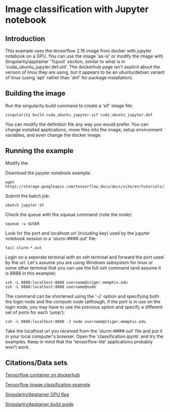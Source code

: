 # Image classification with Jupyter notebook
## Introduction
This example uses the tensorflow 2.16 image from docker with jupyter notebook on a GPU. You can use the image 'as-is' or modify the image with Singularity/apptainer '%post' section, similar to what is in 'cuda_ubuntu_jupyter.def.old'. The dockerhub page isn't explicit about the version of linux they are using, but it appears to be an ubuntu/debian variant of linux (using 'apt' rather than 'dnf' for package installation).

## Building the image
Run the singularity build command to create a 'sif' image file:
```
singularity build cuda_ubuntu_jupyter.sif cuda_ubuntu_jupyter.def
```

You can modify the definition file any way you would prefer. You can change installed applications, move files into the image, setup environment variables, and even change the docker image.

## Running the example
Modify the 

Download the jupyter notebook example:
```
wget https://storage.googleapis.com/tensorflow_docs/docs/site/en/tutorials/images/classification.ipynb
```

Submit the batch job:
```
sbatch jupyter.sh
```

Check the queue with the squeue command (note the node):
```
squeue -u $USER
```

Look for the port and localhost url (including key) used by the jupyter notebook session in a 'slurm-####.out' file:
```
tail slurm-*.out
```

Login on a seperate terminal with an ssh terminal and forward the port used by the url. Let's assume you are using Windows subsystem for linux or some other terminal that you can use the full ssh command (and assume it is 8888 in this example):
```
ssh -L 8888:localhost:8888 username@itiger.memphis.edu
ssh -L 8888:localhost:8888 username@node
```

The command can be shortened using the '-J' option and specifying both the login node and the compute node (although, if the port is in use on the login node, you may have to use the previous option and specify a different set of ports for each 'jump'):
```
ssh -L 8888:localhost:8888 -J node username@itiger.memphis.edu
```

Take the localhost url you received from the 'slurm-####.out' file and put it in your local computer's browser. Open the 'classification.ipynb' and try the examples. Keep in mind that the 'tensorflow-lite' applications probably won't work.


## Citations/Data sets
[Tensorflow container on dockerhub](https://hub.docker.com/r/tensorflow/tensorflow)

[Tensorflow image classification example](https://www.tensorflow.org/tutorials/images/classification)

[Singularity/Apptainer GPU flag](https://apptainer.org/docs/user/1.0/gpu.html)

[Singularity/Apptainer build guide](https://apptainer.org/docs/user/1.0/build_a_container.html)

